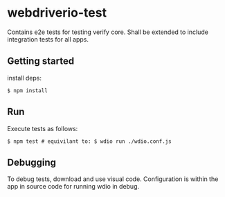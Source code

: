 # webdriverio-test

Contains e2e tests for testing verify core. Shall be extended to include integration tests for all apps.

## Getting started

install deps:


```
$ npm install
```

## Run

Execute tests as follows:

```
$ npm test # equivilant to: $ wdio run ./wdio.conf.js
```

## Debugging

To debug tests, download and use visual code. Configuration is within the app in source code for running wdio in debug.